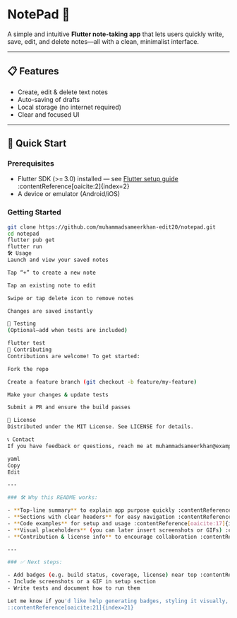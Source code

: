 # NotePad 🌟

A simple and intuitive **Flutter note-taking app** that lets users quickly write, save, edit, and delete notes—all with a clean, minimalist interface.

---

## 📋 Features

- Create, edit & delete text notes  
- Auto-saving of drafts  
- Local storage (no internet required)  
- Clear and focused UI

---

## 🚀 Quick Start

### Prerequisites

- Flutter SDK (>= 3.0) installed — see [Flutter setup guide](https://docs.flutter.dev/get-started/install) :contentReference[oaicite:2]{index=2}  
- A device or emulator (Android/iOS)

### Getting Started

```bash
git clone https://github.com/muhammadsameerkhan-edit20/notepad.git
cd notepad
flutter pub get
flutter run
🛠️ Usage
Launch and view your saved notes

Tap “+” to create a new note

Tap an existing note to edit

Swipe or tap delete icon to remove notes

Changes are saved instantly

🧪 Testing
(Optional—add when tests are included)

flutter test
🤝 Contributing
Contributions are welcome! To get started:

Fork the repo

Create a feature branch (git checkout -b feature/my-feature)

Make your changes & update tests

Submit a PR and ensure the build passes

🧾 License
Distributed under the MIT License. See LICENSE for details.

📞 Contact
If you have feedback or questions, reach me at muhammadsameerkhan@example.com.

yaml
Copy
Edit

---

### 🛠️ Why this README works:

- **Top-line summary** to explain app purpose quickly :contentReference[oaicite:15]{index=15}  
- **Sections with clear headers** for easy navigation :contentReference[oaicite:16]{index=16}  
- **Code examples** for setup and usage :contentReference[oaicite:17]{index=17}  
- **Visual placeholders** (you can later insert screenshots or GIFs) :contentReference[oaicite:18]{index=18}  
- **Contribution & license info** to encourage collaboration :contentReference[oaicite:19]{index=19}  

---

### ✅ Next steps:

- Add badges (e.g. build status, coverage, license) near top :contentReference[oaicite:20]{index=20}  
- Include screenshots or a GIF in setup section  
- Write tests and document how to run them  

Let me know if you'd like help generating badges, styling it visually, or integrating CI workflows!
::contentReference[oaicite:21]{index=21}
